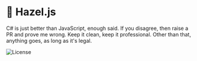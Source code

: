 # 💃 Hazel.js

C# is just better than JavaScript, enough said. If you disagree, then raise a PR and prove me wrong. Keep it clean, keep it professional. Other than that, anything goes, as long as it's legal.

![License](https://img.shields.io/github/license/tacosontitan/Glitter?logo=github&style=for-the-badge)